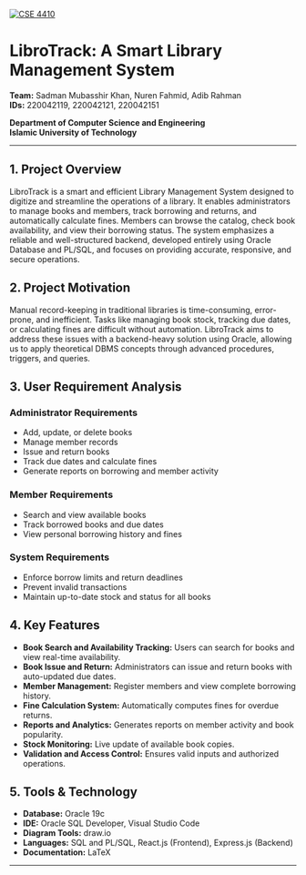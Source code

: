 
[![CSE 4410](https://img.shields.io/badge/CSE-4410-blue)](https://www.iutoic-dhaka.edu/)
# LibroTrack: A Smart Library Management System

**Team:** Sadman Mubasshir Khan, Nuren Fahmid, Adib Rahman  
**IDs:** 220042119, 220042121, 220042151

**Department of Computer Science and Engineering**  
**Islamic University of Technology**  

---

## 1. Project Overview

LibroTrack is a smart and efficient Library Management System designed to digitize and streamline the operations of a library. It enables administrators to manage books and members, track borrowing and returns, and automatically calculate fines. Members can browse the catalog, check book availability, and view their borrowing status. The system emphasizes a reliable and well-structured backend, developed entirely using Oracle Database and PL/SQL, and focuses on providing accurate, responsive, and secure operations.

## 2. Project Motivation

Manual record-keeping in traditional libraries is time-consuming, error-prone, and inefficient. Tasks like managing book stock, tracking due dates, or calculating fines are difficult without automation. LibroTrack aims to address these issues with a backend-heavy solution using Oracle, allowing us to apply theoretical DBMS concepts through advanced procedures, triggers, and queries.

## 3. User Requirement Analysis

### Administrator Requirements
- Add, update, or delete books
- Manage member records
- Issue and return books
- Track due dates and calculate fines
- Generate reports on borrowing and member activity

### Member Requirements
- Search and view available books
- Track borrowed books and due dates
- View personal borrowing history and fines

### System Requirements
- Enforce borrow limits and return deadlines
- Prevent invalid transactions
- Maintain up-to-date stock and status for all books

## 4. Key Features
- **Book Search and Availability Tracking:** Users can search for books and view real-time availability.
- **Book Issue and Return:** Administrators can issue and return books with auto-updated due dates.
- **Member Management:** Register members and view complete borrowing history.
- **Fine Calculation System:** Automatically computes fines for overdue returns.
- **Reports and Analytics:** Generates reports on member activity and book popularity.
- **Stock Monitoring:** Live update of available book copies.
- **Validation and Access Control:** Ensures valid inputs and authorized operations.

## 5. Tools & Technology
- **Database:** Oracle 19c
- **IDE:** Oracle SQL Developer, Visual Studio Code
- **Diagram Tools:** draw.io
- **Languages:** SQL and PL/SQL, React.js (Frontend), Express.js (Backend)
- **Documentation:** LaTeX

---
[//]: # (End of README)
